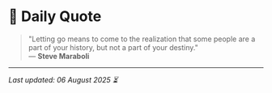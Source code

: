 # 📜 Daily Quote

> "Letting go means to come to the realization that some people are a part of your history, but not a part of your destiny."  
> — **Steve Maraboli**

---

_Last updated: 06 August 2025 ⏳_
